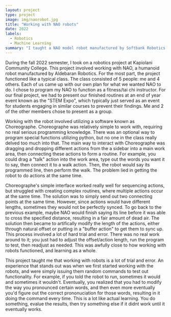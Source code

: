 ```yaml
---
layout: project
type: project
image: img/naorobot.jpg
title: "Working with NAO robots"
date: 2022
labels:
  - Robotics
  - Machine Learning
summary: "I taught a NAO model robot manufactured by Softbank Robotics to serve as a fitness instructor."
---
```


During the fall 2022 semester, I took on a robotics project at Kapiolani Community College. This project involved working with NAO, a humanoid robot manufactured by Aldebaran Robotics. For the most part, the project functioned like a typical class. The class consisted of 5 people: me and 4 others. Each of us came up with our own plan for what we wanted NAO to do. I chose to program my NAO to function as a fitness/tai chi instructor. For our final project, we had to present our finished routines at an end of year event known as the "STEM Expo", which typically just served as an event for students engaging in similar courses to prevent their findings. Me and 2 of the other members chose to present as a group. 

Working with the robot involved utilizing a software known as Choreographe. Choreographe was relatively simple to work with, requiring no real serious programming knowledge. There was an optional way to program special functions utilizing python, but no one in the class really delved too much into that. The main way to interact with Choreographe was dragging and dropping different actions from the a sidebar into a main work area, then connecting these actions to form a routine. For example, you could drag a "talk" action into the work area, type out the words you want it to say, then connect it to a walk action. Then, the robot would say its programmed line, then perform the walk. The problem lied in getting the robot to do actions at the same time. 

Choreographe's simple interface worked really well for sequencing actions, but struggled with creating complex routines, where multiple actions occur at the same time. The solution was to simply send out two connecting points at the same time. However, since actions would have different lengths, sometimes they would not be perfectly synced. To go back to the previous example, maybe NAO would finish saying its line before it was able to cross the specified distance, resulting in a fair amount of dead air. The solution then became to artifically modify the length of the actions, either through natural offset or putting in a "buffer action" to get them to sync up. This process involved a lot of hard trial and error. There was no real work around to it; you just had to adjust the offset/action length, run the program to test, then readjust as needed. This was awfully close to how working with robots functioned, and learning as  a whole. 

This project taught me that working with robots is a lot of trial and error. An experience that stands out was when we first started working with the robots, and were simply issuing them random commands to test out functionality. For example, if you told the robot to run, sometimes it would and sometimes it wouldn't. Eventually, you realized that you had to modify the way you pronounced certain words, and then even more eventually you'd figure out the correct prononuciation for those words, resulting in it doing the command every time. This is a lot like actual learning. You do something, evalue the results, then try something else if it didnt work until it eventually works. 
